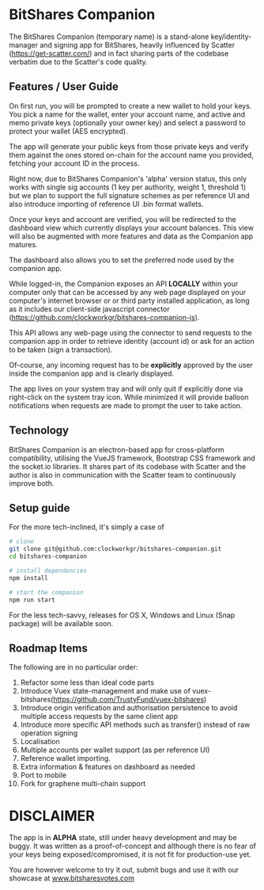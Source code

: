# BitShares Companion

The BitShares Companion (temporary name) is a stand-alone key/identity-manager and signing app for BitShares, heavily influenced by Scatter (https://get-scatter.com/) and in fact sharing parts of the codebase verbatim due to the Scatter's code quality.

## Features / User Guide

On first run, you will be prompted to create a new wallet to hold your keys. You pick a name for the wallet, enter your account name, and active and memo private keys (optionally your owner key) and select a password to protect your wallet (AES encrypted).

The app will generate your public keys from those private keys and verify them against the ones stored on-chain for the account name you provided, fetching your account ID in the process.

Right now, due to BitShares Companion's 'alpha' version status, this only works with single sig accounts (1 key per authority, weight 1, threshold 1) but we plan to support the full signature schemes as per reference UI and also introduce importing of reference UI .bin format wallets.

Once your keys and account are verified, you will be redirected to the dashboard view which currently displays your account balances. This view will also be augmented with more features and data as the Companion app matures. 

The dashboard also allows you to set the preferred node used by the companion app.

While logged-in, the Companion exposes an API **LOCALLY** within your computer only that can be accessed by any web page displayed on your computer's internet browser or or third party installed application, as long as it includes our client-side javascript connector (https://github.com/clockworkgr/bitshares-companion-js).

This API allows any web-page using the connector to send requests to the companion app in order to retrieve identity (account id) or ask for an action to be taken (sign a transaction).

Of-course, any incoming request has to be **explicitly** approved by the user inside the companion app and is clearly displayed.

The app lives on your system tray and will only quit if explicitly done via right-click on the system tray icon. While minimized it will provide balloon notifications when requests are made to prompt the user to take action.

## Technology

BitShares Companion is an electron-based app for cross-platform compatibility, utilising the VueJS framework, Bootstrap CSS framework and the socket.io libraries. It shares part of its codebase with Scatter and the author is also in communication with the Scatter team to continuously improve both.

## Setup guide

For the more tech-inclined, it's simply a case of

``` bash
# clone
git clone git@github.com:clockworkgr/bitshares-companion.git
cd bitshares-companion

# install dependencies
npm install

# start the companion
npm run start
```

For the less tech-savvy, releases for OS X, Windows and Linux (Snap package) will be available soon.

## Roadmap Items

The following are in no particular order:

1. Refactor some less than ideal code parts
2. Introduce Vuex state-management and make use of vuex-bitshares(https://github.com/TrustyFund/vuex-bitshares)
3. Introduce origin verification and authorisation persistence to avoid multiple access requests by the same client app
4. Introduce more specific API methods such as transfer() instead of raw operation signing
5. Localisation
6. Multiple accounts per wallet support (as per reference UI)
7. Reference wallet importing.
8. Extra information & features on dashboard as needed
9. Port to mobile
10. Fork for graphene multi-chain support

# DISCLAIMER

The app is in **ALPHA** state, still under heavy development and may be buggy. It was written as a proof-of-concept and although there is no fear of your keys being exposed/compromised, it is not fit for production-use yet.

You are however welcome to try it out, submit bugs and use it with our showcase at www.bitsharesvotes.com
